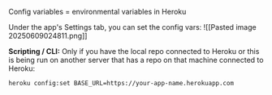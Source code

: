 Config variables = environmental variables in Heroku

Under the app's Settings tab, you can set the config vars:
![[Pasted image 20250609024811.png]]

**Scripting / CLI:**
Only if you have the local repo connected to Heroku or this is being run on another server that has a repo on that machine connected to Heroku:
```
heroku config:set BASE_URL=https://your-app-name.herokuapp.com
```